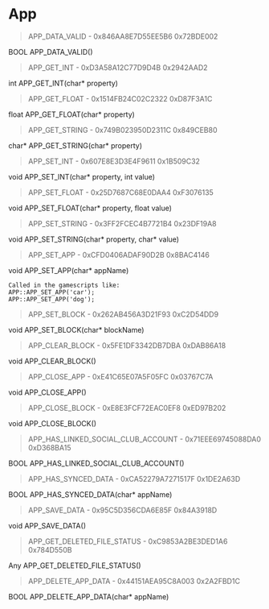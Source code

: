 # App

> APP_DATA_VALID - 0x846AA8E7D55EE5B6 0x72BDE002

BOOL APP_DATA_VALID()



> APP_GET_INT - 0xD3A58A12C77D9D4B 0x2942AAD2

int APP_GET_INT(char* property)



> APP_GET_FLOAT - 0x1514FB24C02C2322 0xD87F3A1C

float APP_GET_FLOAT(char* property)



> APP_GET_STRING - 0x749B023950D2311C 0x849CEB80

char* APP_GET_STRING(char* property)



> APP_SET_INT - 0x607E8E3D3E4F9611 0x1B509C32

void APP_SET_INT(char* property, int value)



> APP_SET_FLOAT - 0x25D7687C68E0DAA4 0xF3076135

void APP_SET_FLOAT(char* property, float value)



> APP_SET_STRING - 0x3FF2FCEC4B7721B4 0x23DF19A8

void APP_SET_STRING(char* property, char* value)



> APP_SET_APP - 0xCFD0406ADAF90D2B 0x8BAC4146

void APP_SET_APP(char* appName)

```
Called in the gamescripts like:
APP::APP_SET_APP('car');
APP::APP_SET_APP('dog');
```

> APP_SET_BLOCK - 0x262AB456A3D21F93 0xC2D54DD9

void APP_SET_BLOCK(char* blockName)



> APP_CLEAR_BLOCK - 0x5FE1DF3342DB7DBA 0xDAB86A18

void APP_CLEAR_BLOCK()



> APP_CLOSE_APP - 0xE41C65E07A5F05FC 0x03767C7A

void APP_CLOSE_APP()



> APP_CLOSE_BLOCK - 0xE8E3FCF72EAC0EF8 0xED97B202

void APP_CLOSE_BLOCK()



> APP_HAS_LINKED_SOCIAL_CLUB_ACCOUNT - 0x71EEE69745088DA0 0xD368BA15

BOOL APP_HAS_LINKED_SOCIAL_CLUB_ACCOUNT()



> APP_HAS_SYNCED_DATA - 0xCA52279A7271517F 0x1DE2A63D

BOOL APP_HAS_SYNCED_DATA(char* appName)



> APP_SAVE_DATA - 0x95C5D356CDA6E85F 0x84A3918D

void APP_SAVE_DATA()



> APP_GET_DELETED_FILE_STATUS - 0xC9853A2BE3DED1A6 0x784D550B

Any APP_GET_DELETED_FILE_STATUS()



> APP_DELETE_APP_DATA - 0x44151AEA95C8A003 0x2A2FBD1C

BOOL APP_DELETE_APP_DATA(char* appName)



